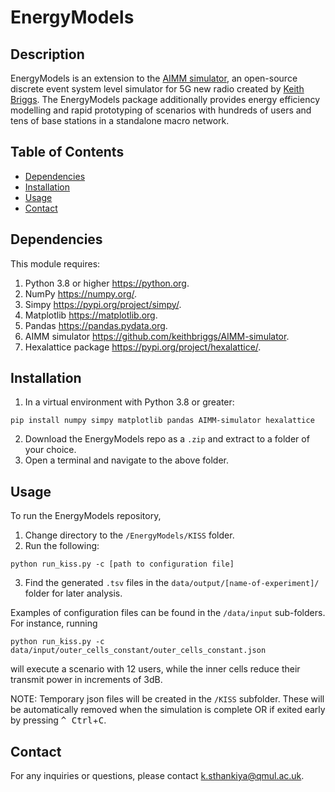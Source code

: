 # EnergyModels

## Description
EnergyModels is an extension to the [AIMM simulator](https://github.com/keithbriggs/AIMM-simulator), an open-source discrete event system level simulator for 5G new radio created by [Keith Briggs](https://keithbriggs.info/). The EnergyModels package additionally provides energy efficiency modelling and rapid prototyping of scenarios with hundreds of users and tens of base stations in a standalone macro network.

## Table of Contents
- [Dependencies](#dependencies)
- [Installation](#installation)
- [Usage](#usage)
- [Contact](#contact)

## Dependencies
This module requires:

1. Python 3.8 or higher https://python.org.
2. NumPy https://numpy.org/.
3. Simpy https://pypi.org/project/simpy/.
4. Matplotlib https://matplotlib.org.
5. Pandas https://pandas.pydata.org.
6. AIMM simulator https://github.com/keithbriggs/AIMM-simulator.
7. Hexalattice package https://pypi.org/project/hexalattice/.


## Installation
1. In a virtual environment with Python 3.8 or greater: 
```
pip install numpy simpy matplotlib pandas AIMM-simulator hexalattice
```
2. Download the EnergyModels repo as a `.zip` and extract to a folder of your choice.
3. Open a terminal and navigate to the above folder.

## Usage
To run the EnergyModels repository, 

1. Change directory to the `/EnergyModels/KISS` folder.
2. Run the following: 
```
python run_kiss.py -c [path to configuration file]
``` 
3. Find the generated `.tsv` files in the `data/output/[name-of-experiment]/` folder for later analysis.

Examples of configuration files can be found in the `/data/input` sub-folders. For instance, running 
```
python run_kiss.py -c data/input/outer_cells_constant/outer_cells_constant.json
``` 
will execute a scenario with 12 users, while the inner cells reduce their transmit power in increments of 3dB. 

NOTE: Temporary json files will be created in the `/KISS` subfolder. These will be automatically removed when the simulation is complete OR if exited early by pressing <kbd>^ Ctrl</kbd>+<kbd>C</kbd>.

## Contact
For any inquiries or questions, please contact k.sthankiya@qmul.ac.uk.


